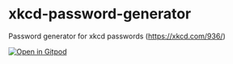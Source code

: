 # xkcd-password-generator
Password generator for xkcd passwords (https://xkcd.com/936/)

[![Open in Gitpod](https://gitpod.io/button/open-in-gitpod.svg)](https://gitpod.io/#https://github.com/aosterhage/xkcd-password-generator)
